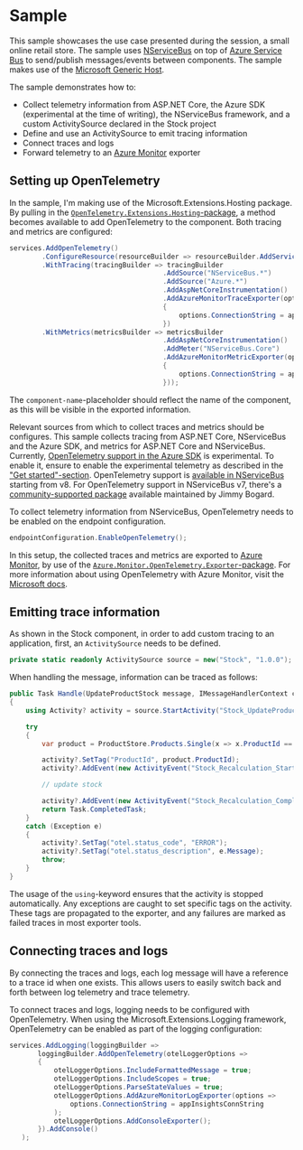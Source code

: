 # Sample

This sample showcases the use case presented during the session, a small online retail store. The sample uses [NServiceBus](https://docs.particular.net/) on top of [Azure Service Bus](https://docs.microsoft.com/en-us/azure/service-bus-messaging/service-bus-messaging-overview) to send/publish messages/events between components. The sample makes use of the [Microsoft Generic Host](https://docs.microsoft.com/en-us/dotnet/core/extensions/generic-host).

The sample demonstrates how to:

- Collect telemetry information from ASP.NET Core, the Azure SDK (experimental at the time of writing), the NServiceBus framework, and a custom ActivitySource declared in the Stock project
- Define and use an ActivitySource to emit tracing information
- Connect traces and logs
- Forward telemetry to an [Azure Monitor](https://learn.microsoft.com/en-us/azure/azure-monitor/overview) exporter

## Setting up OpenTelemetry

In the sample, I'm making use of the Microsoft.Extensions.Hosting package. By pulling in the [`OpenTelemetry.Extensions.Hosting`-package](https://www.nuget.org/packages/OpenTelemetry.Extensions.Hosting), a method becomes available to add OpenTelemetry to the component.
Both tracing and metrics are configured:

``` c#
services.AddOpenTelemetry()
        .ConfigureResource(resourceBuilder => resourceBuilder.AddService("component-name"))
        .WithTracing(tracingBuilder => tracingBuilder
                                      .AddSource("NServiceBus.*")
                                      .AddSource("Azure.*")
                                      .AddAspNetCoreInstrumentation()
                                      .AddAzureMonitorTraceExporter(options =>
                                      {
                                          options.ConnectionString = appInsightsConnString;
                                      })
        .WithMetrics(metricsBuilder => metricsBuilder
                                      .AddAspNetCoreInstrumentation()
                                      .AddMeter("NServiceBus.Core")
                                      .AddAzureMonitorMetricExporter(options =>
                                      {
                                          options.ConnectionString = appInsightsConnString;
                                      }));
```

The `component-name`-placeholder should reflect the name of the component, as this will be visible in the exported information.

Relevant sources from which to collect traces and metrics should be configures. This sample collects tracing from ASP.NET Core, NServiceBus and the Azure SDK, and metrics for ASP.NET Core and NServiceBus.
Currently, [OpenTelemetry support in the Azure SDK](https://devblogs.microsoft.com/azure-sdk/introducing-experimental-opentelemetry-support-in-the-azure-sdk-for-net/) is experimental. To enable it, ensure to enable the experimental telemetry as described in the ["Get started"-section](https://devblogs.microsoft.com/azure-sdk/introducing-experimental-opentelemetry-support-in-the-azure-sdk-for-net/#get-started).
OpenTelemetry support is [available in NServiceBus](https://docs.particular.net/nservicebus/operations/opentelemetry?version=core_8) starting from v8. For OpenTelemetry support in NServiceBus v7, there's a [community-supported package](https://github.com/jbogard/NServiceBus.Extensions.Diagnostics) available maintained by Jimmy Bogard.

To collect telemetry information from NServiceBus, OpenTelemetry needs to be enabled on the endpoint configuration.

``` c#
endpointConfiguration.EnableOpenTelemetry();
```

In this setup, the collected traces and metrics are exported to [Azure Monitor](https://docs.microsoft.com/en-us/azure/azure-monitor/overview), by use of the [`Azure.Monitor.OpenTelemetry.Exporter`-package](https://www.nuget.org/packages/Azure.Monitor.OpenTelemetry.Exporter).
For more information about using OpenTelemetry with Azure Monitor, visit the [Microsoft docs](https://docs.microsoft.com/en-us/azure/azure-monitor/app/opentelemetry-overview).

## Emitting trace information

As shown in the Stock component, in order to add custom tracing to an application, first, an `ActivitySource` needs to be defined.

``` c#
private static readonly ActivitySource source = new("Stock", "1.0.0");
````

When handling the message, information can be traced as follows:

``` c#
public Task Handle(UpdateProductStock message, IMessageHandlerContext context)
{
    using Activity? activity = source.StartActivity("Stock_UpdateProductStock");

    try 
    {
        var product = ProductStore.Products.Single(x => x.ProductId == message.ProductId);

        activity?.SetTag("ProductId", product.ProductId);
        activity?.AddEvent(new ActivityEvent("Stock_Recalculation_Starting"));

        // update stock

        activity?.AddEvent(new ActivityEvent("Stock_Recalculation_Completed"));
        return Task.CompletedTask;
    }
    catch (Exception e)
    {
        activity?.SetTag("otel.status_code", "ERROR");
        activity?.SetTag("otel.status_description", e.Message);
        throw;
    }
}
```

The usage of the `using`-keyword ensures that the activity is stopped automatically.
Any exceptions are caught to set specific tags on the activity. These tags are propagated to the exporter, and any failures are marked as failed traces in most exporter tools.

## Connecting traces and logs

By connecting the traces and logs, each log message will have a reference to a trace id when one exists. This allows users to easily switch back and forth between log telemetry and trace telemetry.

To connect traces and logs, logging needs to be configured with OpenTelemetry. When using the Microsoft.Extensions.Logging framework, OpenTelemetry can be enabled as part of the logging configuration:

``` c#
services.AddLogging(loggingBuilder =>
       loggingBuilder.AddOpenTelemetry(otelLoggerOptions =>
       {
           otelLoggerOptions.IncludeFormattedMessage = true;
           otelLoggerOptions.IncludeScopes = true;
           otelLoggerOptions.ParseStateValues = true;
           otelLoggerOptions.AddAzureMonitorLogExporter(options =>
               options.ConnectionString = appInsightsConnString
           );
           otelLoggerOptions.AddConsoleExporter();
       }).AddConsole()
   );
```